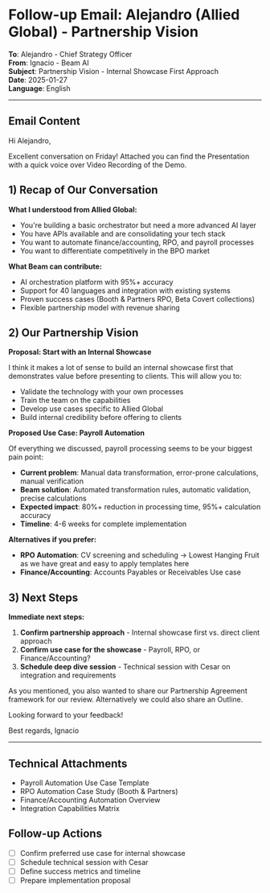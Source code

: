 # Follow-up Email: Alejandro (Allied Global) - Partnership Vision
**To**: Alejandro - Chief Strategy Officer  
**From**: Ignacio - Beam AI  
**Subject**: Partnership Vision - Internal Showcase First Approach  
**Date**: 2025-01-27  
**Language**: English

---

## Email Content

Hi Alejandro,

Excellent conversation on Friday! Attached you can find the Presentation with a quick voice over Video Recording of the Demo. 

## 1) Recap of Our Conversation

**What I understood from Allied Global:**
- You're building a basic orchestrator but need a more advanced AI layer
- You have APIs available and are consolidating your tech stack
- You want to automate finance/accounting, RPO, and payroll processes
- You want to differentiate competitively in the BPO market

**What Beam can contribute:**
- AI orchestration platform with 95%+ accuracy
- Support for 40 languages and integration with existing systems
- Proven success cases (Booth & Partners RPO, Beta Covert collections)
- Flexible partnership model with revenue sharing

## 2) Our Partnership Vision

**Proposal: Start with an Internal Showcase**

I think it makes a lot of sense to build an internal showcase first that demonstrates value before presenting to clients. This will allow you to:
- Validate the technology with your own processes
- Train the team on the capabilities
- Develop use cases specific to Allied Global
- Build internal credibility before offering to clients

**Proposed Use Case: Payroll Automation**

Of everything we discussed, payroll processing seems to be your biggest pain point:
- **Current problem**: Manual data transformation, error-prone calculations, manual verification
- **Beam solution**: Automated transformation rules, automatic validation, precise calculations
- **Expected impact**: 80%+ reduction in processing time, 95%+ calculation accuracy
- **Timeline**: 4-6 weeks for complete implementation

**Alternatives if you prefer:**
- **RPO Automation**: CV screening and scheduling -> Lowest Hanging Fruit as we have great and easy to apply templates here
- **Finance/Accounting**: Accounts Payables or Receivables Use case

## 3) Next Steps

**Immediate next steps:**
1. **Confirm partnership approach** - Internal showcase first vs. direct client approach
2. **Confirm use case for the showcase** - Payroll, RPO, or Finance/Accounting?
3. **Schedule deep dive session** - Technical session with Cesar on integration and requirements

As you mentioned, you also wanted to share our Partnership Agreement framework for our review. Alternatively we could also share an Outline. 


Looking forward to your feedback!

Best regards,
Ignacio

---

## Technical Attachments
- Payroll Automation Use Case Template
- RPO Automation Case Study (Booth & Partners)
- Finance/Accounting Automation Overview
- Integration Capabilities Matrix

## Follow-up Actions
- [ ] Confirm preferred use case for internal showcase
- [ ] Schedule technical session with Cesar
- [ ] Define success metrics and timeline
- [ ] Prepare implementation proposal
